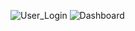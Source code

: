 ![User_Login](https://user-images.githubusercontent.com/79866585/110740861-baa4e100-8259-11eb-8f63-11a5fe2dc94c.JPG)
![Dashboard](https://user-images.githubusercontent.com/79866585/110740858-b8db1d80-8259-11eb-9593-a107503c4045.JPG)

